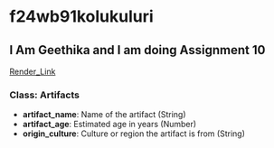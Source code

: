 # f24wb91kolukuluri

## I Am Geethika and I am doing Assignment 10 

[Render_Link](https://f24wb91kolukuluri.onrender.com)

### Class: Artifacts
- **artifact_name**: Name of the artifact (String)
- **artifact_age**: Estimated age in years (Number)
- **origin_culture**: Culture or region the artifact is from (String)

